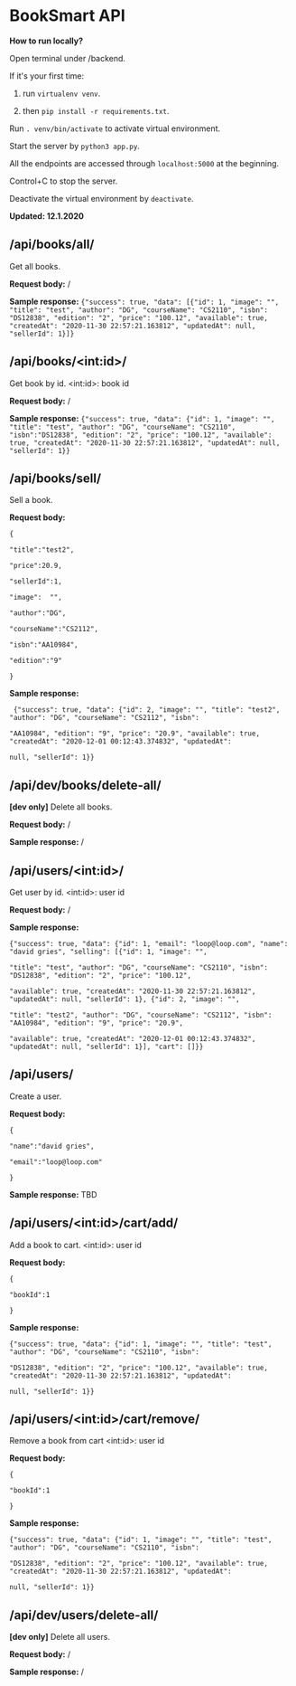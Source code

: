 
# BookSmart API

**How to run locally?**

  

Open terminal under /backend.

  

If it's your first time:

1. run `virtualenv venv`.

2. then `pip install -r requirements.txt`.

  

Run `. venv/bin/activate` to activate virtual environment.

Start the server by `python3 app.py`.

  

All the endpoints are accessed through `localhost:5000` at the beginning.

  

Control+C to stop the server.

Deactivate the virtual environment by `deactivate`.

  

**Updated: 12.1.2020**

  

## /api/books/all/

Get all books.

 

**Request body:** /

**Sample response:**
`{"success": true, "data": [{"id": 1, "image": "", "title": "test", "author": "DG", "courseName": "CS2110", "isbn": "DS12838", "edition": "2", "price": "100.12", "available": true, "createdAt": "2020-11-30 22:57:21.163812", "updatedAt": null, "sellerId": 1}]}`

  

## /api/books/\<int:id\>/

Get book by id. 
\<int:id\>: book id

**Request body:** /

**Sample response:**
`{"success": true, "data": {"id": 1, "image": "", "title": "test", "author": "DG", "courseName": "CS2110", "isbn":"DS12838", "edition": "2", "price": "100.12", "available": true, "createdAt": "2020-11-30 22:57:21.163812", "updatedAt":
null, "sellerId": 1}}`

## /api/books/sell/

Sell a book.

**Request body:**
```
{

"title":"test2",

"price":20.9,

"sellerId":1,

"image":  "",

"author":"DG",

"courseName":"CS2112",

"isbn":"AA10984",

"edition":"9"

}
```

**Sample response:**
 ```
  {"success": true, "data": {"id": 2, "image": "", "title": "test2", "author": "DG", "courseName": "CS2112", "isbn":

"AA10984", "edition": "9", "price": "20.9", "available": true, "createdAt": "2020-12-01 00:12:43.374832", "updatedAt":

null, "sellerId": 1}}
  ```

## /api/dev/books/delete-all/

**[dev only]** Delete all books.


**Request body:** /

**Sample response:** /
  

## /api/users/\<int:id\>/

Get user by id.
\<int:id\>: user id

**Request body:** /

**Sample response:**
```
{"success": true, "data": {"id": 1, "email": "loop@loop.com", "name": "david gries", "selling": [{"id": 1, "image": "",

"title": "test", "author": "DG", "courseName": "CS2110", "isbn": "DS12838", "edition": "2", "price": "100.12",

"available": true, "createdAt": "2020-11-30 22:57:21.163812", "updatedAt": null, "sellerId": 1}, {"id": 2, "image": "",

"title": "test2", "author": "DG", "courseName": "CS2112", "isbn": "AA10984", "edition": "9", "price": "20.9",

"available": true, "createdAt": "2020-12-01 00:12:43.374832", "updatedAt": null, "sellerId": 1}], "cart": []}}
```
  

## /api/users/

Create a user.

**Request body:**
```
{

"name":"david gries",

"email":"loop@loop.com"

}
```

**Sample response:** TBD

## /api/users/\<int:id\>/cart/add/

Add a book to cart.
\<int:id\>: user id

**Request body:**
```
{

"bookId":1

}
```

**Sample response:**
  ```
  {"success": true, "data": {"id": 1, "image": "", "title": "test", "author": "DG", "courseName": "CS2110", "isbn":

"DS12838", "edition": "2", "price": "100.12", "available": true, "createdAt": "2020-11-30 22:57:21.163812", "updatedAt":

null, "sellerId": 1}}
  ```

## /api/users/\<int:id\>/cart/remove/

Remove a book from cart
\<int:id\>: user id

**Request body:**
```
{

"bookId":1

}
```

**Sample response:**
  ```
  {"success": true, "data": {"id": 1, "image": "", "title": "test", "author": "DG", "courseName": "CS2110", "isbn":

"DS12838", "edition": "2", "price": "100.12", "available": true, "createdAt": "2020-11-30 22:57:21.163812", "updatedAt":

null, "sellerId": 1}}
  ```
  

## /api/dev/users/delete-all/

**[dev only]** Delete all users.

**Request body:** /

**Sample response:** /
